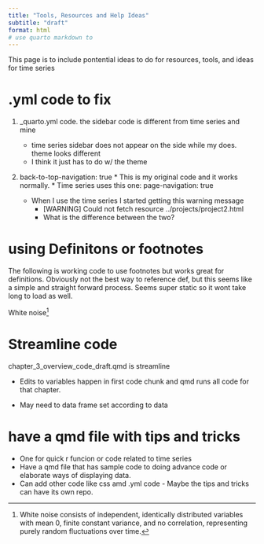 ```yaml
---
title: "Tools, Resources and Help Ideas"
subtitle: "draft"
format: html
# use quarto markdown to 
---
```







This page is to include pontential ideas to do for resources, tools, and ideas for time series



# .yml code to fix

1. _quarto.yml code. the sidebar code is different from time series and mine
    * time series sidebar does not appear on the side while my does. theme looks different
    * I think it just has to do w/ the theme
    
2.   back-to-top-navigation: true 
    * This is my original code and it works normally.
    * Time series uses this one: page-navigation: true 
      * When I use the time series I started getting this warning message
        * [WARNING] Could not fetch resource ../projects/project2.html
        * What is the difference between the two?
        

# using Definitons or footnotes

 The following is working code to use footnotes but works great for definitions. Obviously not the best way to reference def, but this seems like a simple and straight forward process. Seems super static so it wont take long to load as well.

White noise[^1]

[^1]: White noise consists of independent, identically distributed variables with mean 0, finite constant variance, and no correlation, representing purely random fluctuations over time.


# Streamline code

chapter_3_overview_code_draft.qmd is streamline

- Edits to variables happen in first code chunk and qmd runs all code for that chapter.

- May need to data frame set according to data


# have a qmd file with tips and tricks

- One for quick r funcion or code related to time series
- Have a qmd file that has sample code to doing advance code or elaborate ways of displaying data.
- Can add other code like css amd .yml code
      - Maybe the tips and tricks can have its own repo. 


